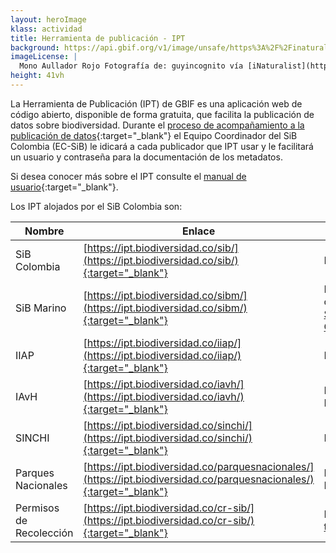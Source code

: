 ```yaml
---
layout: heroImage
klass: actividad
title: Herramienta de publicación - IPT
background: https://api.gbif.org/v1/image/unsafe/https%3A%2F%2Finaturalist-open-data.s3.amazonaws.com%2Fphotos%2F61266839%2Foriginal.jpeg%3F1581437869
imageLicense: |
  Mono Aullador Rojo Fotografía de: guyincognito vía [iNaturalist](https://www.inaturalist.org/observations/38539800) 
height: 41vh
---
```


La Herramienta de Publicación (IPT) de GBIF es una aplicación web de código abierto, disponible de forma gratuita, que facilita la publicación de datos sobre biodiversidad. Durante el [proceso de acompañamiento a la publicación de datos](/compartir/GuiaPublicacion#ruta-a-publicación-de-datos-voluntaria){:target="_blank"} el Equipo Coordinador del SiB Colombia (EC-SiB) le idicará a cada publicador que IPT usar y le facilitará un usuario y contraseña para la documentación de los metadatos. 

Si desea conocer más sobre el IPT consulte el [manual de usuario](https://github.com/gbif/ipt/wiki/IPT2ManualNotes_ES.wiki#men%C3%BA-gesti%C3%B3n-de-recursos-visible-para-usuarios-con-el-rol-administrador){:target="_blank"}.


Los IPT alojados por el SiB Colombia son:


Nombre  | Enlace  | Descripción
------------ | ------------- | -------------
SiB Colombia | [https://ipt.biodiversidad.co/sib/](https://ipt.biodiversidad.co/sib/){:target="_blank"} | Para datos continentales.
SiB Marino | [https://ipt.biodiversidad.co/sibm/](https://ipt.biodiversidad.co/sibm/){:target="_blank"} | Para datos marino-costeros con conexión [SiBM](https://siam.invemar.org.co/sibm){:target="_blank"} y [OBIS](https://obis.org/){:target="_blank"}.
IIAP | [https://ipt.biodiversidad.co/iiap/](https://ipt.biodiversidad.co/iiap/){:target="_blank"} |  Para datos del IIAP.
IAvH | [https://ipt.biodiversidad.co/iavh/](https://ipt.biodiversidad.co/iavh/){:target="_blank"} |  Para datos del Instituto Humboldt.
SINCHI | [https://ipt.biodiversidad.co/sinchi/](https://ipt.biodiversidad.co/sinchi/){:target="_blank"} | Para datos del SINCHI.
Parques Nacionales | [https://ipt.biodiversidad.co/parquesnacionales/](https://ipt.biodiversidad.co/parquesnacionales/){:target="_blank"} | Para datos de Parques Nacionales.
Permisos de Recolección | [https://ipt.biodiversidad.co/cr-sib/](https://ipt.biodiversidad.co/cr-sib/){:target="_blank"} | Para datos del [modelo transicional](/compartir/GuiaPublicacion#ruta-b-publicación-de-datos-por-permiso-de-recolección){:target="_blank"}.


